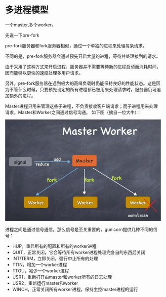 # 多进程模型

一个master,多个worker。

先说一下pre-fork

pre-fork服务器和fork服务器相似，通过一个单独的进程来处理每条请求。

不同的是，pre-fork服务器会通过预先开启大量的进程，等待并处理接到的请求。

由于采用了这种方式来开启进程，服务器并不需要等待新的进程启动而消耗时间，因而能够以更快的速度处理多用户请求。

另外，pre-fork服务器在遇到极大的高峰负载时仍能保持良好的性能状态。这是因为不管什么时候，只要预先设定的所有进程都已被用来处理请求时，服务器仍可追加额外的进程。

Master进程只用来管理这些子进程，不负责接收客户端请求；而子进程用来处理请求。Master和Worker之间通过信号沟通。 如下图（摘自一位大牛）：

![](<../.gitbook/assets/image (3).png>)



进程之间是通过信号通信，那么信号是至关重要的，gunicorn提供几种不同的信号：

* HUP，重启所有的配置和所有的worker进程
* QUIT，正常关闭，它会等待所有worker进程处理完各自的东西后关闭
* INT/TERM，立即关闭，强行中止所有的处理
* TTIN，增加一个worker进程
* TTOU，减少一个worker进程
* USR1，重新打开由master和worker所有的日志处理
* USR2，重新运行master和worker
* WINCH，正常关闭所有worker进程，保持主控master进程的运行
